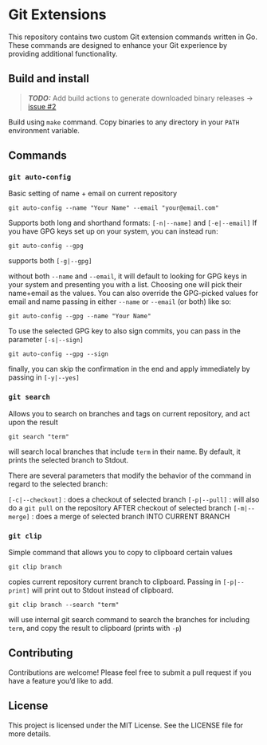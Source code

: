 # Git Extensions
This repository contains two custom Git extension commands written in Go. These commands are designed to enhance your Git experience by providing additional functionality.

## Build and install

> **_TODO:_** Add build actions to generate downloaded binary releases -> [issue #2](https://github.com/vertexportus/git-extensions/issues/3)

Build using `make` command. Copy binaries to any directory in your `PATH` environment variable.

## Commands

### `git auto-config`

Basic setting of name + email on current repository

```shell
git auto-config --name "Your Name" --email "your@email.com"
```

Supports both long and shorthand formats: `[-n|--name]` and `[-e|--email]`
If you have GPG keys set up on your system, you can instead run:

```shell
git auto-config --gpg
```
supports both `[-g|--gpg]`

without both `--name` and `--email`, it will default to looking for GPG keys in your system and presenting you with a list. Choosing one will pick their name+email as the values.
You can also override the GPG-picked values for email and name passing in either `--name` or `--email` (or both) like so:

```shell
git auto-config --gpg --name "Your Name"
```

To use the selected GPG key to also sign commits, you can pass in the parameter `[-s|--sign]`

```shell
git auto-config --gpg --sign
```

finally, you can skip the confirmation in the end and apply immediately by passing in `[-y|--yes]`

### `git search`

Allows you to search on branches and tags on current repository, and act upon the result

```shell
git search "term"
```
will search local branches that include `term` in their name. By default, it prints the selected branch to Stdout.

There are several parameters that modify the behavior of the command in regard to the selected branch:

`[-c|--checkout]` : does a checkout of selected branch
`[-p|--pull]` : will also do a `git pull` on the repository AFTER checkout of selected branch
`[-m|--merge]` : does a merge of selected branch INTO CURRENT BRANCH

### `git clip`

Simple command that allows you to copy to clipboard certain values

```shell
git clip branch
```

copies current repository current branch to clipboard. Passing in `[-p|--print]` will print out to Stdout instead of clipboard.

```shell
git clip branch --search "term"
```
will use internal git search command to search the branches for including `term`, and copy the result to clipboard (prints with `-p`)

## Contributing

Contributions are welcome! Please feel free to submit a pull request if you have a feature you’d like to add.

## License

This project is licensed under the MIT License. See the LICENSE file for more details.